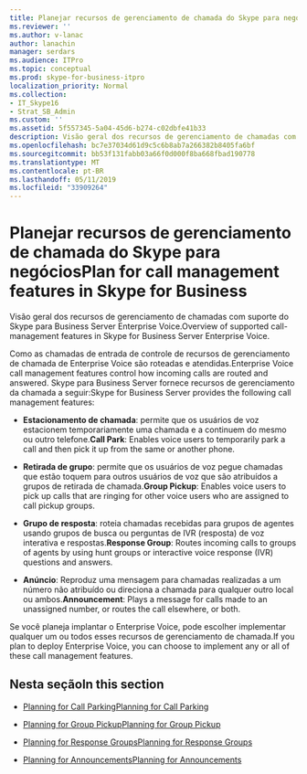 ```yaml
---
title: Planejar recursos de gerenciamento de chamada do Skype para negócios
ms.reviewer: ''
ms.author: v-lanac
author: lanachin
manager: serdars
ms.audience: ITPro
ms.topic: conceptual
ms.prod: skype-for-business-itpro
localization_priority: Normal
ms.collection:
- IT_Skype16
- Strat_SB_Admin
ms.custom: ''
ms.assetid: 5f557345-5a04-45d6-b274-c02dbfe41b33
description: Visão geral dos recursos de gerenciamento de chamadas com suporte do Skype para Business Server Enterprise Voice.
ms.openlocfilehash: bc7e37034d61d9c5c6b8ab7a266382b8405fa6bf
ms.sourcegitcommit: bb53f131fabb03a66f0d000f8ba668fbad190778
ms.translationtype: MT
ms.contentlocale: pt-BR
ms.lasthandoff: 05/11/2019
ms.locfileid: "33909264"
---
```

# <a name="plan-for-call-management-features-in-skype-for-business"></a><span data-ttu-id="8b9b2-103">Planejar recursos de gerenciamento de chamada do Skype para negócios</span><span class="sxs-lookup"><span data-stu-id="8b9b2-103">Plan for call management features in Skype for Business</span></span>

<span data-ttu-id="8b9b2-104">Visão geral dos recursos de gerenciamento de chamadas com suporte do Skype para Business Server Enterprise Voice.</span><span class="sxs-lookup"><span data-stu-id="8b9b2-104">Overview of supported call-management features in Skype for Business Server Enterprise Voice.</span></span>

<span data-ttu-id="8b9b2-105">Como as chamadas de entrada de controle de recursos de gerenciamento de chamada de Enterprise Voice são roteadas e atendidas.</span><span class="sxs-lookup"><span data-stu-id="8b9b2-105">Enterprise Voice call management features control how incoming calls are routed and answered.</span></span> <span data-ttu-id="8b9b2-106">Skype para Business Server fornece recursos de gerenciamento da chamada a seguir:</span><span class="sxs-lookup"><span data-stu-id="8b9b2-106">Skype for Business Server provides the following call management features:</span></span>

- <span data-ttu-id="8b9b2-107">**Estacionamento de chamada**: permite que os usuários de voz estacionem temporariamente uma chamada e a continuem do mesmo ou outro telefone.</span><span class="sxs-lookup"><span data-stu-id="8b9b2-107">**Call Park**: Enables voice users to temporarily park a call and then pick it up from the same or another phone.</span></span>

- <span data-ttu-id="8b9b2-108">**Retirada de grupo**: permite que os usuários de voz pegue chamadas que estão toquem para outros usuários de voz que são atribuídos a grupos de retirada de chamada.</span><span class="sxs-lookup"><span data-stu-id="8b9b2-108">**Group Pickup**: Enables voice users to pick up calls that are ringing for other voice users who are assigned to call pickup groups.</span></span>

- <span data-ttu-id="8b9b2-109">**Grupo de resposta**: roteia chamadas recebidas para grupos de agentes usando grupos de busca ou perguntas de IVR (resposta) de voz interativa e respostas.</span><span class="sxs-lookup"><span data-stu-id="8b9b2-109">**Response Group**: Routes incoming calls to groups of agents by using hunt groups or interactive voice response (IVR) questions and answers.</span></span>

- <span data-ttu-id="8b9b2-110">**Anúncio**: Reproduz uma mensagem para chamadas realizadas a um número não atribuído ou direciona a chamada para qualquer outro local ou ambos.</span><span class="sxs-lookup"><span data-stu-id="8b9b2-110">**Announcement**: Plays a message for calls made to an unassigned number, or routes the call elsewhere, or both.</span></span>

<span data-ttu-id="8b9b2-111">Se você planeja implantar o Enterprise Voice, pode escolher implementar qualquer um ou todos esses recursos de gerenciamento de chamada.</span><span class="sxs-lookup"><span data-stu-id="8b9b2-111">If you plan to deploy Enterprise Voice, you can choose to implement any or all of these call management features.</span></span>

## <a name="in-this-section"></a><span data-ttu-id="8b9b2-112">Nesta seção</span><span class="sxs-lookup"><span data-stu-id="8b9b2-112">In this section</span></span>

- [<span data-ttu-id="8b9b2-113">Planning for Call Parking</span><span class="sxs-lookup"><span data-stu-id="8b9b2-113">Planning for Call Parking</span></span>](https://technet.microsoft.com/library/e463c4ba-b7e4-42e5-98f0-0c8b842206dd.aspx)

- [<span data-ttu-id="8b9b2-114">Planning for Group Pickup</span><span class="sxs-lookup"><span data-stu-id="8b9b2-114">Planning for Group Pickup</span></span>](https://technet.microsoft.com/library/6d306466-778f-4c6a-9b6a-35dcd0d1811e.aspx)

- [<span data-ttu-id="8b9b2-115">Planning for Response Groups</span><span class="sxs-lookup"><span data-stu-id="8b9b2-115">Planning for Response Groups</span></span>](https://technet.microsoft.com/library/7c10ce08-0068-4b22-8ecc-33e94811c900.aspx)

- [<span data-ttu-id="8b9b2-116">Planning for Announcements</span><span class="sxs-lookup"><span data-stu-id="8b9b2-116">Planning for Announcements</span></span>](https://technet.microsoft.com/library/eb9f5420-0222-4fe0-81a7-9d249e56cd84.aspx)


